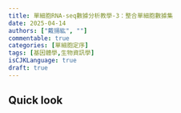```yaml
---
title: 單細胞RNA-seq數據分析教學-3：整合單細胞數據集
date: 2025-04-14
authors: ["戴揚紘", ""]
commentable: true
categories: [單細胞定序]
tags: [基因體學,生物資訊學]
isCJKLanguage: true
draft: true
---
```

<!--more-->
## Quick look







